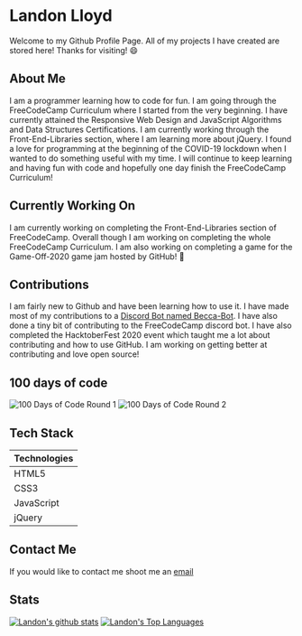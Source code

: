 # Landon Lloyd
Welcome to my Github Profile Page. All of my projects I have created are stored here! Thanks for visiting! :smile:

## About Me
I am a programmer learning how to code for fun. I am going through the FreeCodeCamp Curriculum where I started from the very beginning. I have currently attained the Responsive Web Design and JavaScript Algorithms and Data Structures Certifications. I am currently working through the Front-End-Libraries section, where I am learning more about jQuery. I found a love for programming at the beginning of the COVID-19 lockdown when I wanted to do something useful with my time. I will continue to keep learning and having fun with code and hopefully one day finish the FreeCodeCamp Curriculum!

## Currently Working On
I am currently working on completing the Front-End-Libraries section of FreeCodeCamp. Overall though I am working on completing the whole FreeCodeCamp Curriculum. I am also working on completing a game for the Game-Off-2020 game jam hosted by GitHub! :partying_face:

## Contributions
I am fairly new to Github and have been learning how to use it. I have made most of my contributions to a [Discord Bot named Becca-Bot](https://github.com/nhcarrigan/BeccaBot). I have also done a tiny bit of contributing to the FreeCodeCamp discord bot. I have also completed the HacktoberFest 2020 event which taught me a lot about contributing and how to use GitHub. I am working on getting better at contributing and love open source!

## 100 days of code
![100 Days of Code Round 1](https://img.shields.io/badge/100%20Days%20of%20Code-Round%201%20Day%20100-purple)
![100 Days of Code Round 2](https://img.shields.io/badge/100%20Days%20of%20Code-Round%202%20Day%206-purple)


## Tech Stack
| Technologies |
|--------------|
| HTML5 |
| CSS3 |
| JavaScript |
| jQuery |

## Contact Me
If you would like to contact me shoot me an [email](mailto:landon.h.lloyd@gmail.com)

## Stats
[![Landon's github stats](https://github-readme-stats.vercel.app/api?username=LandonLloyd)](https://github.com/LandonLloyd/github-readme-stats)
[![Landon's Top Languages](https://github-readme-stats.vercel.app/api/top-langs/?username=LandonLloyd)](https://github.com/LandonLloyd/github-readme-stats)

<!--
**LandonLloyd/LandonLloyd** is a ✨ _special_ ✨ repository because its `README.md` (this file) appears on your GitHub profile.

Here are some ideas to get you started:

- 🔭 I’m currently working on ...
- 🌱 I’m currently learning ...
- 👯 I’m looking to collaborate on ...
- 🤔 I’m looking for help with ...
- 💬 Ask me about ...
- 📫 How to reach me: ...
- 😄 Pronouns: ...
- ⚡ Fun fact: ...
-->
